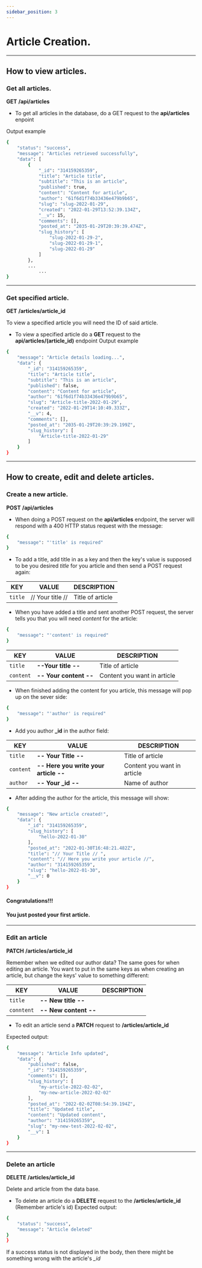 ```yaml
---
sidebar_position: 3
---
```

# Article Creation.

---
## How to view articles.

### Get all articles.
**GET** **/api/articles**
- To get all articles in the database, do a GET request to the **api/articles** enpoint

Output example
```bash
{
    "status": "success",
    "message": "Articles retrieved successfully",
    "data": [
        {
            "_id": "314159265359",
            "title": "Article title",
            "subtitle": "This is an article",
            "published": true,
            "content": "Content for article",
            "author": "61f6d1f74b33436e479b9b65",
            "slug": "slug-2022-01-29",
            "created": "2022-01-29T13:52:39.134Z",
            "__v": 15,
            "comments": [],
            "posted_at": "2035-01-29T20:39:39.474Z",
            "slug_history": [
                "slug-2022-01-29-2",
                "slug-2022-01-29-1",
                "slug-2022-01-29"
            ]
        },
        ...
            ...
}
```
---
### Get specified article.
**GET** **/articles/article_id**

To view a specified article you will need the ID of said article. 
- To view a specified article do a **GET** request to the **api/articles/(article_id)** endpoint
Output example
```bash
{
    "message": "Article details loading...",
    "data": {
        "_id": "314159265359",
        "title": "Article title",
        "subtitle": "This is an article",
        "published": false,
        "content": "Content for article",
        "author": "61f6d1f74b33436e479b9b65",
        "slug": "Article-title-2022-01-29",
        "created": "2022-01-29T14:10:49.333Z",
        "__v": 4,
        "comments": [],
        "posted_at": "2035-01-29T20:39:29.199Z",
        "slug_history": [
            "Article-title-2022-01-29"
        ]
    }
}
```
--- 
## How to create, edit and delete articles.
### Create a new article.
 **POST** **/api/articles**

- When doing a POST request on the **api/articles** endpoint, the server will respond with a 400 HTTP status request with the message:

```bash
{
    "message": "'title' is required"
}
```
- To add a title, add title in as a key and then the key's value is supposed to be you desired *title* for you article and then send a POST request again: 
      
|KEY  |VALUE             |DESCRIPTION
|----------|----------------------------|---------------
|`title`|   // Your title // |Title of article    

- When you have added a title and sent another POST request, the server tells you that you will need *content* for the article: 
```bash
{
    "message": "'content' is required"
}
```
|KEY  |VALUE             |DESCRIPTION
|----------|----------------------------|---------------
|`title`|   **--Your title --** |Title of article    
|`content`| **-- Your content --** | Content you want in article
- When finished adding the content for you article, this message will pop up on the sever side: 
```bash
{
    "message": "'author' is required"
}
```
- Add you author **_id** in the author field:

|KEY  |VALUE             |DESCRIPTION
|----------|----------------------------|---------------
|`title`|   **-- Your Title --** |Title of article    
|`content`| **-- Here you write your article --** | Content you want in article
|`author`| **-- Your _id --** | Name of author

- After adding the author for the article, this message will show: 
```bash
{
    "message": "New article created!",
    "data": {
        "_id": "314159265359",
        "slug_history": [
            "hello-2022-01-30"
        ],
        "posted_at": "2022-01-30T16:48:21.482Z",
        "title": "// Your Title // ",
        "content": "// Here you write your article //",
        "author": "314159265359",
        "slug": "hello-2022-01-30",
        "__v": 0
    }
}
```
#### **Congratulations!!!**

#### You just posted your first article.
--- 
### Edit an article
**PATCH** **/articles/article_id**

Remember when we edited our author data? The same goes for when editing an article. You want to put in the same keys as when creating an article, but change the keys' value to something different:


|KEY  |VALUE             |DESCRIPTION
|----------|----------------------------|---------------
|`title`|   **-- New title --** |
|`conntent`| **-- New content --** | 

- To edit an article send a **PATCH** request to **/articles/article_id** 

Expected output: 
```bash
{
    "message": "Article Info updated",
    "data": {
        "published": false,
        "_id": "314159265359",
        "comments": [],
        "slug_history": [
            "my-article-2022-02-02",
            "my-new-article-2022-02-02"
        ],
        "posted_at": "2022-02-02T08:54:39.194Z",
        "title": "Updated title",
        "content": "Updated content",
        "author": "314159265359",
        "slug": "my-new-test-2022-02-02",
        "__v": 1
    }
}
```

--- 
### Delete an article
**DELETE** **/articles/article_id**

Delete and article from the data base.
- To delete an article do a **DELETE** request to the **/articles/article_id** (Remember article's id)
Expected output:

```bash
{
    "status": "success",
    "message": "Article deleted"
}
}
```
If a success status is not displayed in the body, then there might be something wrong with the article's *_id*

